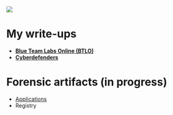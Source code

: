 <img src="https://media4.giphy.com/media/rY93u9tQbybks/giphy.gif" />

<h1>My write-ups</h1>
<ul>
<li><a href="https://github.com/Baniur/baniur.github.io/blob/main/BTLO/btlo.md" title="Blue Team Labs Online (BTLO)"><strong>Blue Team Labs Online (BTLO)</strong></a></li>
<li><a href="https://github.com/Baniur/baniur.github.io/blob/main/Cyberdefenders/cyberdefenders.md" title="Cyberdefenders - writeups"><strong>Cyberdefenders</strong></a></li>
</ul>

<h1>Forensic artifacts (in progress)</h1>
<ul>
<li><a href="https://github.com/Baniur/baniur.github.io/blob/main/Forensic-artifacts/forensic-artifacts-applications.md">Applications</a></li>
<li>Registry</li>
</ul>
